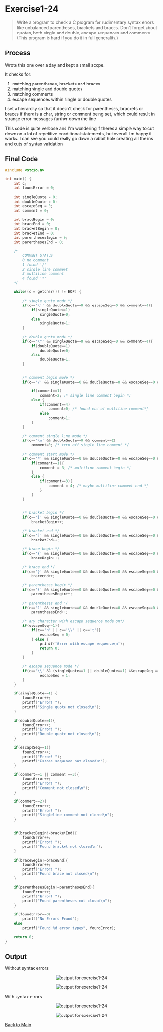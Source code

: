 # Exercise1-24
> Write a program to check a C program for rudimentary syntax errors like
> unbalanced parentheses, brackets and braces. Don't forget about quotes, both single and double, 
> escape sequences and comments. (This program is hard if you do it in full generality.)

## Process
Wrote this one over a day and kept a small scope. 

It checks for:
1. matching parentheses, brackets and braces
2. matching single and double quotes
3. matching comments
4. escape sequences within single or double quotes

I set a hierarchy so that it doesn't check for parentheses, brackets or braces if there is a char, string or comment being set, 
which could result in strange error messages further down the line

This code is quite verbose and I'm wondering if theres a simple way to cut down on a lot of repetitive conditional statements, 
but overall I'm happy it works. I can see you could really go down a rabbit hole creating all the ins and outs of syntax validation


## Final Code
```c
#include <stdio.h>

int main() {
    int c;
    int foundError = 0;
    
    int singleQuote = 0;
    int doubleQuote = 0;
    int escapeSeq = 0;
    int comment = 0;
    
    int braceBegin = 0;
    int braceEnd = 0;
    int bracketBegin = 0;
    int bracketEnd = 0;
    int parenthesesBegin = 0;
    int parenthesesEnd = 0;
    
    /* 
        COMMENT STATUS
        0 no comment
        1 found '/'
        2 single line comment
        3 multiline comment
        4 found '*'
    */
    
    while((c = getchar()) != EOF) {
        
        /* single quote mode */
        if(c=='\'' && doubleQuote==0 && escapeSeq==0 && comment==0){
            if(singleQuote==1)
                singleQuote=0;
            else
                singleQuote=1;
        }
        
        /* double quote mode */
        if(c=='\"' && singleQuote==0 && escapeSeq==0 && comment==0){
            if(doubleQuote==1)
                doubleQuote=0;
            else
                doubleQuote=1;
        }
        
        
        /* comment begin mode */
        if(c=='/' && singleQuote==0 && doubleQuote==0 && escapeSeq==0 && comment!=2){

            if(comment==1)
                comment=2; /* single line comment begin */
            else {
                if(comment==4)
                    comment=0; /* found end of multiline comment*/
                else
                    comment=1;
            }
        }
        
        /* comment single line mode */
        if(c=='\n' && doubleQuote==0 && comment==2)
            comment=0; /* turn off single line comment */
        
        /* comment start mode */
        if(c=='*' && singleQuote==0 && doubleQuote==0 && escapeSeq==0 && comment!=0 && comment!=2){
            if(comment==1){
                comment = 3; /* multiline comment begin */
            }
            else {
                if(comment==3){
                    comment = 4; /* maybe multiline comment end */
                }
            }
        }
        
        
        /* bracket begin */
        if(c=='[' && singleQuote==0 && doubleQuote==0 && escapeSeq==0 && comment==0)
            bracketBegin++;
        
        /* bracket end */
        if(c==']' && singleQuote==0 && doubleQuote==0 && escapeSeq==0 && comment==0)
            bracketEnd++;
        
        /* brace begin */
        if(c=='{' && singleQuote==0 && doubleQuote==0 && escapeSeq==0 && comment==0)
            braceBegin++;
        
        /* brace end */
        if(c=='}' && singleQuote==0 && doubleQuote==0 && escapeSeq==0 && comment==0)
            braceEnd++;
        
        /* parentheses begin */
        if(c=='(' && singleQuote==0 && doubleQuote==0 && escapeSeq==0 && comment==0)
            parenthesesBegin++;
        
        /* parentheses end */
        if(c==')' && singleQuote==0 && doubleQuote==0 && escapeSeq==0 && comment==0)
            parenthesesEnd++;
        
        /* any character with escape sequence mode on*/
        if(escapeSeq==1){
            if(c=='n' || c=='\\' || c=='t'){
                escapeSeq = 0;
            } else {
                printf("Error with escape sequence\n");
                return 0;
            }
        }
        
        /* escape sequence mode */
        if(c=='\\' && (singleQuote==1 || doubleQuote==1) &&escapeSeq == 0){
                escapeSeq = 1;
        }
    }
    
    if(singleQuote==1) {
        foundError++;
        printf("Error! ");
        printf("Single quote not closed\n");
    }
  
    if(doubleQuote==1){
        foundError++;
        printf("Error! ");
        printf("Double quote not closed\n");
    }
        
    if(escapeSeq==1){
        foundError++;
        printf("Error! ");
        printf("Escape sequence not closed\n");
    }

    if(comment==1 || comment ==3){
        foundError++;
        printf("Error! ");
        printf("Comment not closed\n");
    }
        
    if(comment==2){
        foundError++;
        printf("Error! ");
        printf("Singleline comment not closed\n");
    }
        
    
    if(bracketBegin!=bracketEnd){
        foundError++;
        printf("Error! ");
        printf("Found bracket not closed\n");
    }
        
    if(braceBegin!=braceEnd){
        foundError++;
        printf("Error! ");
        printf("Found brace not closed\n");
    }
        
    if(parenthesesBegin!=parenthesesEnd){
        foundError++;
        printf("Error! ");
        printf("Found parentheses not closed\n");
    }
    
    if(foundError==0)
        printf("No Errors Found");
    else     
        printf("Found %d error types", foundError);
    
    return 0;
}
```

## Output
Without syntax errors
<p align="center">
    <image src="../assets/exercise1-24_output1.jpg" alt="output for exercise1-24" />
</p>

<p align="center">
    <image src="../assets/exercise1-24_output2.jpg" alt="output for exercise1-24" />
</p>

With syntax errors

<p align="center">
    <image src="../assets/exercise1-24_output3.jpg" alt="output for exercise1-24" />
</p>

<p align="center">
    <image src="../assets/exercise1-24_output4.jpg" alt="output for exercise1-24" />
</p>

[Back to Main](../readme.md)
